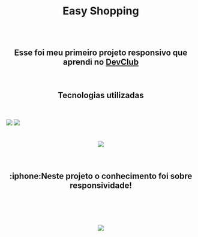 <h1 align="center">Easy Shopping</h1>
<br>
<br>


<h2 align="center">Esse foi meu primeiro projeto responsivo que aprendi no <a href="https://rodolfomori.com.br/devclub">DevClub</a></h2>
<br>

<h2 align="center">Tecnologias utilizadas</h2>
<br>
<br>

<img src="https://img.shields.io/badge/HTML5-E34F26?style=for-the-badge&logo=html5&logoColor=white"/>
<img src="https://img.shields.io/badge/CSS3-1572B6?style=for-the-badge&logo=css3&logoColor=white"/>


<h1 align="center">
<img src="https://github.com/cristorodrigo/easy-shopping/blob/master/assets/Desktop.png?raw=true"/>
</h1>
<br>
<h2 align="center">:iphone:Neste projeto o conhecimento foi sobre responsividade!<h2/>
  <br>
  <h1 align="center">
  <img src="https://github.com/cristorodrigo/easy-shopping/blob/master/assets/Mobile.png?raw=true"/>
   </h1>
